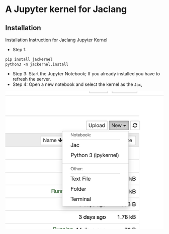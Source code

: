 # A Jupyter kernel for Jaclang

## Installation

Installation Instruction for Jaclang Jupyter Kernel

- Step 1: 

```
pip install jackernel
python3 -m jackernel.install
```

- Step 3: Start the Jupyter Notebook; If you already installed you have to refresh the server.
- Step 4: Open a new notebook and select the kernel as the `Jac`,

![Alt Text](start_image.png)
